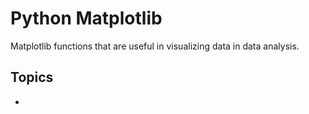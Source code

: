 # Python Matplotlib

Matplotlib functions that are useful in visualizing data in data analysis.

## Topics

*  